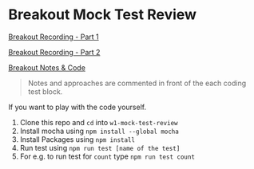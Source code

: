 # Breakout Mock Test Review

[Breakout Recording - Part 1](https://vimeo.com/644985372/1e09238f5a)

[Breakout Recording - Part 2](https://vimeo.com/644996483/dc6ce30cce)

[Breakout Notes & Code](https://github.com/letsandeepio/LHL_flex_oct-18-21/tree/main/w1-mock-test-review)

> Notes and approaches are commented in front of the each coding test block.

If you want to play with the code yourself.

1. Clone this repo and `cd` into `w1-mock-test-review`
2. Install mocha using `npm install --global mocha`
3. Install Packages using `npm install`
4. Run test using `npm run test [name of the test]` 
5. For e.g. to run test for `count` type `npm run test count`